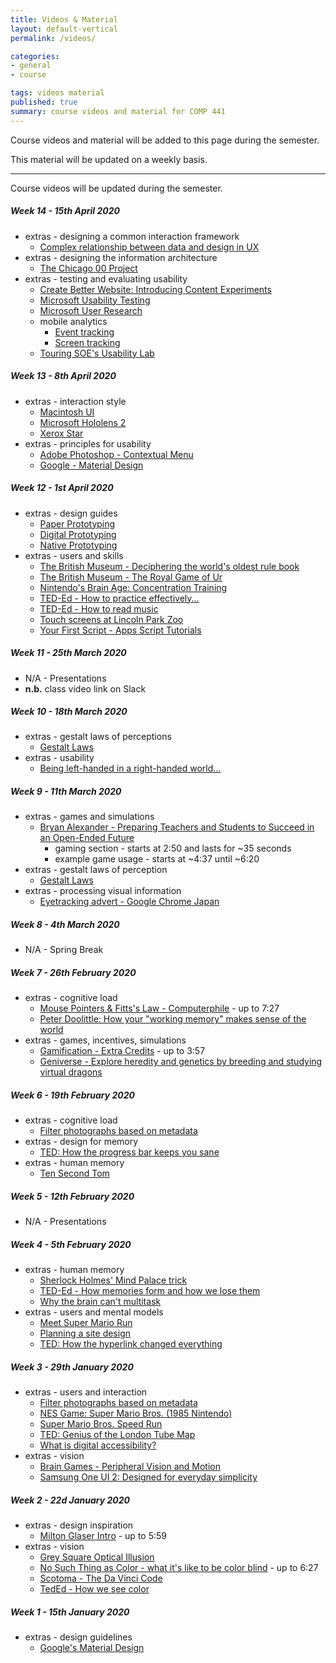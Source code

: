 ```yaml
---
title: Videos & Material
layout: default-vertical
permalink: /videos/

categories:
- general
- course

tags: videos material
published: true
summary: course videos and material for COMP 441
---
```


Course videos and material will be added to this page during the semester.

This material will be updated on a weekly basis.

***

Course videos will be updated during the semester.

##### Week 14 - 15th April 2020

  * extras - designing a common interaction framework
    * [Complex relationship between data and design in UX](https://www.youtube.com/watch?v=YTRIeWI0EGQ)
  * extras - designing the information architecture
    * [The Chicago 00 Project](https://www.youtube.com/watch?v=c_DtsJl9V-Q)
  * extras - testing and evaluating usability
    * [Create Better Website: Introducing Content Experiments](https://www.youtube.com/watch?v=TGrujIh2H0I)
    * [Microsoft Usability Testing](https://www.youtube.com/watch?v=2tdxj-5u7Eo)
    * [Microsoft User Research](https://www.youtube.com/watch?v=v_s13VtPpJQ)
    * mobile analytics
      * [Event tracking](https://www.youtube.com/watch?v=5mEQato-p2Q&list=PLI5YfMzCfRtZCt8JgQWN-irBbYYAuJ_U9&index=8)
      * [Screen tracking](https://www.youtube.com/watch?v=0Vk6c8JNEYM&list=PLI5YfMzCfRtZCt8JgQWN-irBbYYAuJ_U9&index=7)
    * [Touring SOE's Usability Lab](https://www.youtube.com/watch?v=pAZglMkQsmg)

##### Week 13 - 8th April 2020

  * extras - interaction style
    * [Macintosh UI](https://www.youtube.com/watch?v=y58u79RrK60)
    * [Microsoft Hololens 2](https://www.youtube.com/watch?v=8wHC2Rb46H4)
    * [Xerox Star](https://www.youtube.com/watch?v=Cn4vC80Pv6Q)
  * extras - principles for usability
    * [Adobe Photoshop - Contextual Menu](https://www.youtube.com/watch?v=CMuhA4HO3MI)
    * [Google - Material Design](https://www.youtube.com/watch?v=Q8TXgCzxEnw)

##### Week 12 - 1st April 2020

  * extras - design guides
    * [Paper Prototyping](https://www.youtube.com/watch?v=JMjozqJS44M&t=7s)
    * [Digital Prototyping](https://www.youtube.com/watch?v=KWGBGTGryFk)
    * [Native Prototyping](https://www.youtube.com/watch?v=lusOgox4xMI)
  * extras - users and skills
    * [The British Museum - Deciphering the world's oldest rule book](https://www.youtube.com/watch?v=wHjznvH54Cw)
    * [The British Museum - The Royal Game of Ur](https://www.youtube.com/watch?v=WZskjLq040I)
    * [Nintendo's Brain Age: Concentration Training](https://www.youtube.com/watch?v=JUvBQxBgis0)
    * [TED-Ed - How to practice effectively...](https://www.youtube.com/watch?v=f2O6mQkFiiw)
    * [TED-Ed - How to read music](https://www.youtube.com/watch?v=ZN41d7Txcq0)
    * [Touch screens at Lincoln Park Zoo](https://www.youtube.com/watch?v=lusOgox4xMI)
    * [Your First Script - Apps Script Tutorials](https://www.youtube.com/watch?v=Pgfbl_o9WvM&index=27&list=PL68F511F6E3C122EB)

##### Week 11 - 25th March 2020

  * N/A - Presentations
  * **n.b.** class video link on Slack

##### Week 10 - 18th March 2020

  * extras - gestalt laws of perceptions
    * [Gestalt Laws](https://youtu.be/ZWucNQawpWY)
  * extras - usability
    * [Being left-handed in a right-handed world...](https://www.youtube.com/watch?v=g1swN72r5Fk)

##### Week 9 - 11th March 2020

  * extras - games and simulations
    * [Bryan Alexander - Preparing Teachers and Students to Succeed in an Open-Ended Future](http://linode4.cs.luc.edu/teaching/cs/2020/441/media/video/bryan-alexander.mp4)
      * gaming section - starts at 2:50 and lasts for ~35 seconds
      * example game usage - starts at ~4:37 until ~6:20
  * extras - gestalt laws of perception
    * [Gestalt Laws](https://youtu.be/ZWucNQawpWY)
  * extras - processing visual information
    * [Eyetracking advert - Google Chrome Japan](https://www.youtube.com/watch?v=-K94bZIAiGo)

##### Week 8 - 4th March 2020

  * N/A - Spring Break

##### Week 7 - 26th February 2020

  * extras - cognitive load
    * [Mouse Pointers & Fitts's Law - Computerphile](https://www.youtube.com/watch?v=E3gS9tjACwU) - up to 7:27
    * [Peter Doolittle: How your "working memory" makes sense of the world](http://www.ted.com/talks/peter_doolittle_how_your_working_memory_makes_sense_of_the_world?language=en)
  * extras - games, incentives, simulations
    * [Gamification - Extra Credits](https://www.youtube.com/watch?v=1dLK9MW-9sY) - up to 3:57
    * [Geniverse - Explore heredity and genetics by breeding and studying virtual dragons](http://linode4.cs.luc.edu/teaching/cs/2020/441/media/video/elearning-dragons.mp4)

##### Week 6 - 19th February 2020

  * extras - cognitive load
    * [Filter photographs based on metadata](https://helpx.adobe.com/lightroom/how-to/lightroom-filter-metadata.html)
  * extras - design for memory
    * [TED: How the progress bar keeps you sane](https://www.youtube.com/watch?v=NAYkF04IZHI&index=577&list=WL&t=0s)
  * extras - human memory
    * [Ten Second Tom](https://www.youtube.com/watch?v=Jk7WuvNKe_g)

##### Week 5 - 12th February 2020

  * N/A - Presentations

##### Week 4 - 5th February 2020

  * extras - human memory
    * [Sherlock Holmes' Mind Palace trick](http://www.criticalcommons.org/Members/ccManager/clips/sherlocks2e2memorypalace.mp4/view)
    * [TED-Ed - How memories form and how we lose them](https://youtu.be/yOgAbKJGrTA)
    * [Why the brain can't multitask](https://www.youtube.com/watch?v=BpD3PxrgICU)
  * extras - users and mental models
    * [Meet Super Mario Run](https://www.youtube.com/watch?v=rKG5jU6DV70)
    * [Planning a site design](http://youtu.be/2ZuhSB64quY?t=27s)
    * [TED: How the hyperlink changed everything](https://www.youtube.com/watch?v=3Va3oY8pfSI&index=577&list=WL)

##### Week 3 - 29th January 2020

  * extras - users and interaction
    * [Filter photographs based on metadata](https://helpx.adobe.com/lightroom/how-to/lightroom-filter-metadata.html)
    * [NES Game: Super Mario Bros. (1985 Nintendo)](http://youtu.be/2ZuhSB64quY?t=27s)
    * [Super Mario Bros. Speed Run](https://www.youtube.com/watch?v=Boq3ghiTKHA)
    * [TED: Genius of the London Tube Map](https://www.youtube.com/watch?v=iBErp8qvWZg&index=576&list=WL&t=0s)
    * [What is digital accessibility?](https://www.youtube.com/watch?v=grrx2Lva7T0)
  * extras - vision
    * [Brain Games - Peripheral Vision and Motion](https://www.youtube.com/watch?v=YJUAtgrpHiY)
    * [Samsung One UI 2: Designed for everyday simplicity](https://www.youtube.com/watch?v=wxwycoG41fc)

##### Week 2 - 22d January 2020

  * extras - design inspiration
    * [Milton Glaser Intro](http://vimeo.com/11577085) - up to 5:59
  * extras - vision
    * [Grey Square Optical Illusion](https://www.youtube.com/watch?v=z9Sen1HTu5o)
    * [No Such Thing as Color - what it's like to be color blind](https://www.youtube.com/watch?v=AUsups6Mk3I) - up to 6:27
    * [Scotoma - The Da Vinci Code](https://www.youtube.com/watch?v=tfL5f6cZlk8)
    * [TedEd - How we see color](https://www.youtube.com/watch?v=l8_fZPHasdo)

##### Week 1 - 15th January 2020

  * extras - design guidelines
    * [Google's Material Design](https://www.youtube.com/watch?v=p4gmvHyuZzw)